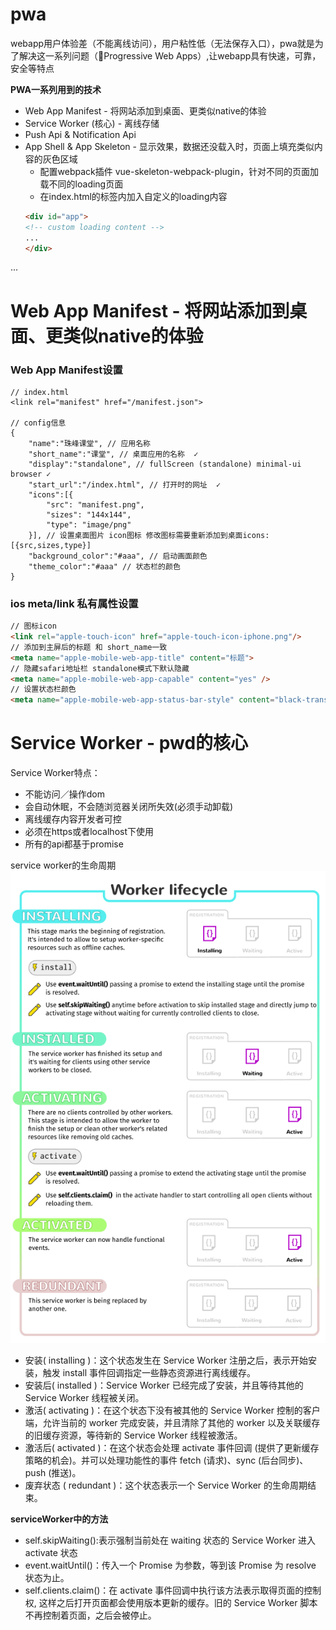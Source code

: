 # pwa
webapp用户体验差（不能离线访问），用户粘性低（无法保存入口），pwa就是为了解决这一系列问题（Progressive Web Apps）,让webapp具有快速，可靠，安全等特点

**PWA一系列用到的技术**
- Web App Manifest - 将网站添加到桌面、更类似native的体验
- Service Worker (核心) - 离线存储
- Push Api & Notification Api
- App Shell & App Skeleton - 显示效果，数据还没载入时，页面上填充类似内容的灰色区域
    - 配置webpack插件 vue-skeleton-webpack-plugin，针对不同的页面加载不同的loading页面
    - 在index.html的标签内加入自定义的loading内容
    ```html
    <div id="app">
    <!-- custom loading content -->
    ...
    </div>
    ``` 
...

# Web App Manifest - 将网站添加到桌面、更类似native的体验
### Web App Manifest设置
```
// index.html
<link rel="manifest" href="/manifest.json">

// config信息
{
    "name":"珠峰课堂", // 应用名称  
    "short_name":"课堂", // 桌面应用的名称  ✓
    "display":"standalone", // fullScreen (standalone) minimal-ui browser ✓
    "start_url":"/index.html", // 打开时的网址  ✓
    "icons":[{
        "src": "manifest.png",
        "sizes": "144x144",
        "type": "image/png"
    }], // 设置桌面图片 icon图标 修改图标需要重新添加到桌面icons:[{src,sizes,type}]
    "background_color":"#aaa", // 启动画面颜色
    "theme_color":"#aaa" // 状态栏的颜色
}
```

### ios meta/link 私有属性设置
```html
// 图标icon
<link rel="apple-touch-icon" href="apple-touch-icon-iphone.png"/>
// 添加到主屏后的标题 和 short_name一致
<meta name="apple-mobile-web-app-title" content="标题"> 
// 隐藏safari地址栏 standalone模式下默认隐藏
<meta name="apple-mobile-web-app-capable" content="yes" /> 
// 设置状态栏颜色
<meta name="apple-mobile-web-app-status-bar-style" content="black-translucent" /> 
```

# Service Worker - pwd的核心
Service Worker特点：
- 不能访问／操作dom
- 会自动休眠，不会随浏览器关闭所失效(必须手动卸载)
- 离线缓存内容开发者可控
- 必须在https或者localhost下使用
- 所有的api都基于promise

service worker的生命周期
![image](../static/worker.png)

- 安装( installing )：这个状态发生在 Service Worker 注册之后，表示开始安装，触发 install 事件回调指定一些静态资源进行离线缓存。
- 安装后( installed )：Service Worker 已经完成了安装，并且等待其他的 Service Worker 线程被关闭。
- 激活( activating )：在这个状态下没有被其他的 Service Worker 控制的客户端，允许当前的 worker 完成安装，并且清除了其他的 worker 以及关联缓存的旧缓存资源，等待新的 Service Worker 线程被激活。
- 激活后( activated )：在这个状态会处理 activate 事件回调 (提供了更新缓存策略的机会)。并可以处理功能性的事件 fetch (请求)、sync (后台同步)、push (推送)。
- 废弃状态 ( redundant )：这个状态表示一个 Service Worker 的生命周期结束。

**serviceWorker中的方法**  
- self.skipWaiting():表示强制当前处在 waiting 状态的 Service Worker 进入 activate 状态
- event.waitUntil()：传入一个 Promise 为参数，等到该 Promise 为 resolve 状态为止。
- self.clients.claim()：在 activate 事件回调中执行该方法表示取得页面的控制权, 这样之后打开页面都会使用版本更新的缓存。旧的 Service Worker 脚本不再控制着页面，之后会被停止。



